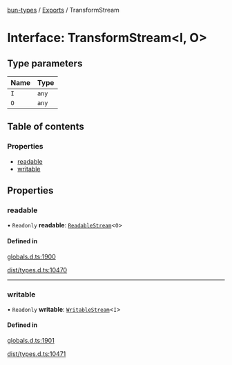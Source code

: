 [bun-types](../README.md) / [Exports](../modules.md) / TransformStream

# Interface: TransformStream<I, O\>

## Type parameters

| Name | Type |
| :------ | :------ |
| `I` | `any` |
| `O` | `any` |

## Table of contents

### Properties

- [readable](TransformStream.md#readable)
- [writable](TransformStream.md#writable)

## Properties

### readable

• `Readonly` **readable**: [`ReadableStream`](../modules.md#readablestream)<`O`\>

#### Defined in

[globals.d.ts:1900](https://github.com/valgaze/bun-types/blob/5e53f27/globals.d.ts#L1900)

[dist/types.d.ts:10470](https://github.com/valgaze/bun-types/blob/5e53f27/dist/types.d.ts#L10470)

___

### writable

• `Readonly` **writable**: [`WritableStream`](../modules.md#writablestream)<`I`\>

#### Defined in

[globals.d.ts:1901](https://github.com/valgaze/bun-types/blob/5e53f27/globals.d.ts#L1901)

[dist/types.d.ts:10471](https://github.com/valgaze/bun-types/blob/5e53f27/dist/types.d.ts#L10471)
